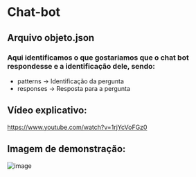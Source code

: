 # Chat-bot

## Arquivo objeto.json
### Aqui identificamos o que gostariamos que o chat bot respondesse e a identificação dele, sendo:
- patterns -> Identificação da pergunta
- responses -> Resposta para a pergunta

## Vídeo explicativo:
https://www.youtube.com/watch?v=1rjYcVoFGz0

## Imagem de demonstração:
![image](https://user-images.githubusercontent.com/35739467/221931656-52d8613f-dfef-4112-8775-0cda4de6daf5.png)
